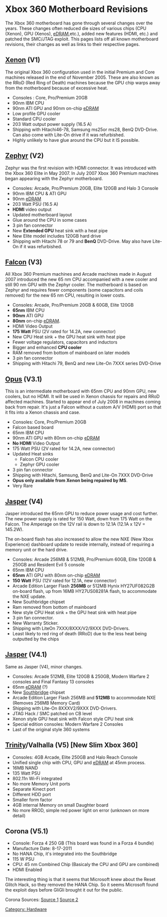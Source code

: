 # Xbox 360 Motherboard Revisions

The Xbox 360 motherboard has gone through several changes over the
years. These changes often reduced die sizes of various chips (CPU
(Xenon), GPU (Xenos), [eDRAM],etc.), added new features (HDMI, etc.)
and patched the SMC/JTAG exploit.
This pages lists off all known motherboard revisions, their changes as
well as links to their respective pages.

## [Xenon](Xenon) (V1)

The original Xbox 360 configuration used in the initial Premium and Core
machines released in the end of November 2005.
These are also known as the RRoD (Red Ring of Death) machines because
the GPU chip warps away from the motherboard because of excessive heat.

  - Consoles : Core, Pro/Premium 20GB
  - 90nm IBM CPU
  - 90nm ATI GPU and 90nm on-chip
    [eDRAM]
  - Low profile GPU cooler
  - Standard CPU cooler
  - 203 Watt output power supply (16.5 A)
  - Shipping with Hitachi46-78, Samsung ms25or ms28, BenQ DVD-Drive. Can
    also come with Lite-On drive if it was refurbished.
  - Highly unlikely to have glue around the CPU but it IS possible.

## [Zephyr](Zephyr) (V2)

Zephyr was the first revision with HDMI connector.
It was introduced with the Xbox 360 Elite in May 2007.
In July 2007 Xbox 360 Premium machines began appearing with the Zephyr
motherboard.

  - Consoles: Arcade, Pro/Premium 20GB, Elite 120GB and Halo 3 Console
  - 90nm IBM CPU & ATI GPU
  - 90nm [eDRAM]
  - 203 Watt PSU (16.5 A)
  - **HDMI** video output
  - Updated motherboard layout
  - Glue around the CPU in some cases
  - 3 pin fan connector
  - New **Extended GPU** heat sink with a heat pipe
  - New Elite model includes 120GB hard drive
  - Shipping with Hitachi 78 or 79 and **BenQ** DVD-Drive. May also have
    Lite-On if it was refurbished.

## [Falcon](./Falcon) (V3)

All Xbox 360 Premium machines and Arcade machines made in August 2007
introduced the new 65 nm CPU accompanied with a new cooler and still 90
nm GPU with the Zephyr cooler.
The motherboard is based on Zephyr and requires fewer components (some
capacitors and coils removed) for the new 65 nm CPU, resulting in lower
costs.

  - Consoles: Arcade, Pro/Premium 20GB & 60GB, Elite 120GB
  - **65nm** IBM CPU
  - **90nm** ATI GPU
  - **80nm** on-chip [eDRAM].
  - HDMI Video Output
  - **175 Watt** PSU (2V rated for 14.2A, new connector)
  - New CPU Heat sink + the GPU heat sink with heat pipe
  - Fewer voltage regulators, capacitors and inductors
  - Bigger and enhanced **CPU cooler**
  - RAM removed from bottom of mainboard on later models
  - 3 pin fan connector
  - Shipping with Hitachi 79, BenQ and new Lite-On 7XXX series DVD-Drive

## [Opus](./Falcon#Opus) (V3.1)

This is an intermediate motherboard with 65nm CPU and 90nm GPU, new
coolers, but no HDMI. It will be used in Xenon chassis for repairs and
RRoD affected machines.
Started to appear end of July 2008 in machines coming back from repair.
It's just a Falcon without a custom A/V (HDMI) port so that it fits into
a Xenon chassis and case.

  - Consoles: Core, Pro/Premium 20GB
  - Falcon based board
  - 65nm IBM CPU
  - 90nm ATI GPU with 80nm on-chip [eDRAM]
  - **No HDMI** Video Output
  - 175 Watt PSU (2V rated for 14.2A, new connector)
  - Updated Heat sinks
      - Falcon CPU cooler
      - Zephyr GPU cooler
  - 3 pin fan connector
  - Shipping with Hitachi, Samsung, BenQ and Lite-On 7XXX DVD-Drive
  - **Opus only available from Xenon being repaired by MS**.
  - Very Rare

## [Jasper](Jasper#jasper-v40) (V4)

Jasper introduced the 65nm GPU to reduce power usage and cost further.
The new power supply is rated for 150 Watt, down from 175 Watt on the
Falcon. The Amperage on the 12V rail is down to 12.1A (12.1A x 12V =
145.2W).

The on-board flash has also increased to allow the new NXE (New Xbox
Experience) dashboard update to reside internally, instead of requiring
a memory unit or the hard drive.

  - Consoles: Arcade 256MB & 512MB, Pro/Premium 60GB, Elite 120GB &
    250GB and Resident Evil 5 console
  - 65nm IBM CPU
  - **65nm** ATI GPU with 80nm on-chip [eDRAM]
  - **150 Watt** PSU (12V rated for 12.1A, new connector)
  - Arcade Edition Larger Flash **256MB** or 512MB Hynix HY27UF082G2B
    on-board flash, up from 16MB HY27US08281A flash, to accommodate the
    NXE update.
  - New Southbridge chipset
  - Ram removed from bottom of mainboard
  - New style CPU Heat sink + the GPU heat sink with heat pipe
  - 3 pin fan connector.
  - New Warranty Sticker.
  - Shipping with LiteOn 7XXX/8XXX/V2/9XXX DVD-Drivers.
  - Least likely to red ring of death (RRoD) due to the less heat being
    outputted by the chips

## [Jasper](./Jasper#Jasper-v41) (V4.1)

Same as Jasper (V4), minor changes.

  - Consoles: Arcade 512MB, Elite 120GB & 250GB, Modern Warfare 2
    consoles and Final Fantasy 13 consoles
  - 65nm [eDRAM] (?)
  - New [Southbridge](Southbridge) chipset
  - Arcade Edition Larger Flash 256MB and **512MB** to accommodate NXE
    (Removes 256MB Memory Card)
  - Shipping with Lite-On 8XXXV2/9XXX DVD-Drivers.
  - JTAG Hack / SMC patched on CB level
  - Xenon style GPU heat sink with Falcon style CPU heat sink
  - Special edition consoles: Modern Warfare 2 Consoles
  - Last of the original style 360 systems

## [Trinity](./Trinity)/Valhalla (V5) \[New Slim Xbox 360\]

  - Consoles: 4GB Arcade, Elite 250GB and Halo Reach Console
  - Unified single chip with CPU, GPU and [eDRAM] at 45nm process.
  - 16MB NAND
  - 135 Watt PSU
  - 802.11n Wi-Fi integrated
  - No more Memory Unit ports
  - Separate Kinect port
  - Different HDD port
  - Smaller form factor
  - 4GB internal Memory on small Daughter board
  - No more RROD, simple red power light on error (unknown on more
    detail)

## Corona (V5.1)

<!--- Needs rewrite with updated information and its own page

Referenced in 20353 xbdm.dll, nothing known right now, possibly the
newer cheaper XDKs?

Information on this board so far:

-->

  - Console: Forza 4 250 GB (This board was found in a Forza 4 bundle)
  - Manufacture Date: 8-17-2011
  - No HANA Chip, it's integrated into the Southbridge
  - 115 W PSU
  - CPU: 45 nm Combined Chip (Basicaly the CPU and GPU are combined)
  - HDMI Enabled


The interesting thing is that it seems that Microsoft knew about the
Reset Glitch Hack, so they removed the HANA Chip. So it seems Microsoft
found the exploit days before GliGli brought it out for the public.

Corona Sources:
[Source 1](http://en.wikipedia.org/wiki/Xbox_360_technical_specifications#List_of_revisions)
[Source 2](https://web.archive.org/web/20160515071713/http://www.xboxhacker.org/index.php?topic=17143.0)

[Category: Hardware](/Hardware)

[eDRAM]:http://en.wikipedia.org/wiki/EDRAM
